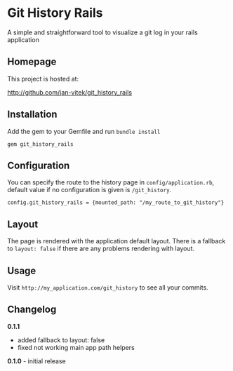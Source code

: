 # Git History Rails

A simple and straightforward tool to visualize a git log in your rails application

## Homepage

This project is hosted at:

http://github.com/jan-vitek/git_history_rails

## Installation

Add the gem to your Gemfile and run ```bundle install```

    gem git_history_rails

## Configuration

You can specify the route to the history page in ```config/application.rb```, default value if no configuration is given is ```/git_history```.

    config.git_history_rails = {mounted_path: "/my_route_to_git_history"}

## Layout

The page is rendered with the application default layout. There is a fallback to ```layout: false``` if there are any problems rendering with layout.

## Usage

Visit ```http://my_application.com/git_history``` to see all your commits.

## Changelog
**0.1.1**
  * added fallback to layout: false
  * fixed not working main app path helpers

**0.1.0** - initial release